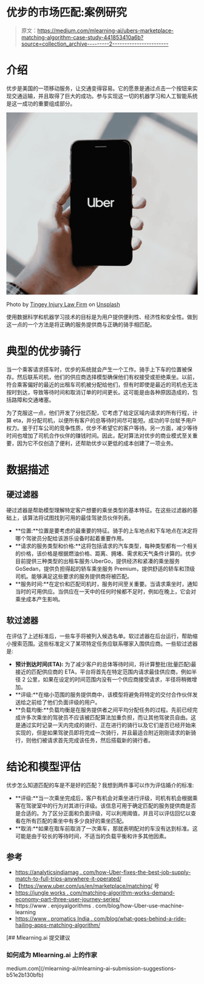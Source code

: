 # 优步的市场匹配:案例研究

> 原文：<https://medium.com/mlearning-ai/ubers-marketplace-matching-algorithm-case-study-441853410a6b?source=collection_archive---------2----------------------->

# 介绍

优步是美国的一项移动服务，让交通变得容易。它的愿景是通过点击一个按钮来实现交通运输，并且取得了巨大的成功。参与实现这一切的机器学习和人工智能系统是这一成功的重要组成部分。

![](img/b7dd63037d5fc73034f81cdf9e8a8c18.png)

Photo by [Tingey Injury Law Firm](https://unsplash.com/@tingeyinjurylawfirm?utm_source=unsplash&utm_medium=referral&utm_content=creditCopyText) on [Unsplash](https://unsplash.com/s/photos/uber?utm_source=unsplash&utm_medium=referral&utm_content=creditCopyText)

使用数据科学和机器学习技术的目标是为用户提供便利性、经济性和安全性。做到这一点的一个方法是将正确的服务提供商与正确的骑手相匹配。

# 典型的优步骑行

当一个乘客请求搭车时，优步的系统就会产生一个工作。骑手上下车的位置被保存。然后联系司机，他们的供应商选择模型确保他们有权接受或拒绝乘坐。以前，符合乘客偏好的最近的出租车司机被分配给他们，但有时即使是最近的司机也无法按时到达，导致等待时间和取消订单的时间更长。这可能是由各种原因造成的，包括路障和交通堵塞。

为了克服这一点，他们开发了分批匹配，它考虑了给定区域内请求的所有行程，计算 eta，并分配司机，以便所有客户的总等待时间尽可能短。成功的平台赋予用户权力。鉴于打车公司的竞争性质，优步不希望它的客户等待。另一方面，减少等待时间也增加了司机合作伙伴的赚钱时间。因此，配对算法对优步的商业模式至关重要，因为它不仅创造了便利，还帮助优步以更低的成本创建了一项业务。

# 数据描述

## 硬过滤器

硬过滤器是帮助模型理解特定客户想要的乘坐类型的基本特征。在这些过滤器的基础上，该算法将试图找到可用的最佳驾驶员伙伴列表。

*   **位置:**位置是要考虑的最重要的特征。骑手的上车地点和下车地点在决定将哪个驾驶员分配给该游乐设备时起着重要作用。
*   **请求的服务类型和价格:**这将包括请求的汽车类型，每种类型都有一个相关的价格，该价格是根据燃油价格、距离、拥堵、需求和天气条件计算的。优步目前提供三种类型的出租车服务:UberGo，提供经济和紧凑的乘坐服务 GoSedan，提供负担得起的轿车乘坐服务 Premium，提供舒适的轿车和顶级司机。能够满足这些要求的服务提供商将被匹配。
*   **服务时间:**在定价和匹配司机时，服务时间至关重要。当请求乘坐时，通知当时的可用供应。当供应在一天中的任何时候都不足时，例如在晚上，它会对乘坐成本产生影响。

## 软过滤器

在评估了上述标准后，一些车手将被列入候选名单。软过滤器在后台运行，帮助缩小搜索范围。这些标准定义了某项特定任务应联系哪家入围供应商。一些软过滤器是:

*   **预计到达时间(ETA):** 为了减少客户的总体等待时间，将计算整批(批量匹配)最接近的匹配供应商的 ETA，平台将首先在特定范围内请求最佳供应商，例如半径 2 公里，如果在设定的时间范围内没有一个供应商接受请求，半径将稍微增加。
*   **评级:**在缩小范围的服务提供商中，该模型将避免将特定的交付合作伙伴发送给之前给了他们负面评级的用户。
*   **负载均衡:**负载均衡是在服务提供者之间平均分配任务的过程。先前已经完成许多次乘坐的驾驶员不应该被匹配算法加重负担，而让其他驾驶员自由。这是通过实时记录一天内完成的骑行、正在进行的骑行以及它们是否已经开始来实现的，但是如果驾驶员即将完成一次骑行，并且最适合附近刚刚请求的新骑行，则他们被请求首先完成该任务，然后搭载新的骑行者。

# 结论和模型评估

优步怎么知道匹配的车是不是好的匹配？我想到两件事可以作为评估婚介的标准:

*   **评级:**当一次乘坐完成后，客户有机会对乘坐进行评级，司机有机会根据乘客在驾驶室中的行为对其进行评级。该信息可用于确定匹配的服务提供商是否是合适的。为了区分正面和负面评级，可以利用阈值，并且可以评估回忆以查看在所有匹配的乘坐中有多少良好的乘坐匹配。
*   **取消:**如果在取车前取消了一次乘车，那就表明配对的车没有达到标准。这可能是由于较长的等待时间，不适当的负载平衡和许多其他因素。

## 参考

*   [https://analyticsindiamag . com/how-Uber-fixes-the-best-job-supply-match-to-full-trips-anywhere-it-operated/](https://analyticsindiamag.com/how-uber-fixes-the-best-job-supply-match-to-fulfil-trips-anywhere-it-operates/)
*   【https://www.uber.com/us/en/marketplace/matching/ 号
*   [https://jungle works . com/matching-algorithm-works-demand-economy-part-three-user-journey-series/](https://jungleworks.com/matching-algorithm-works-demand-economy-part-three-user-journey-series/)
*   https://www . enjoyalgorithms . com/blog/how-Uber-use-machine-learning
*   [https://www . promatics India . com/blog/what-goes-behind-a-ride-hailing-apps-matching-algorithm/](https://www.promaticsindia.com/blog/what-goes-behind-a-ride-hailing-apps-matching-algorithm/)

[](/mlearning-ai/mlearning-ai-submission-suggestions-b51e2b130bfb) [## Mlearning.ai 提交建议

### 如何成为 Mlearning.ai 上的作家

medium.com](/mlearning-ai/mlearning-ai-submission-suggestions-b51e2b130bfb)
